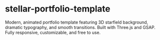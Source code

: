 # stellar-portfolio-template
Modern, animated portfolio template featuring 3D starfield background, dramatic typography, and smooth transitions. Built with Three.js and GSAP. Fully responsive, customizable, and free to use.
